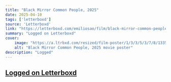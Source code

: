 ```yaml
---
title: "Black Mirror Common People, 2025"
date: 2025-04-10
tags: ['letterboxd']
source: 'Letterboxd'
link: "https://letterboxd.com/emiliosao/film/black-mirror-common-people/"
summary: "Logged on Letterboxd"
cover:
    image: "https://a.ltrbxd.com/resized/film-poster/1/3/3/5/3/7/8/1335378-black-mirror-common-people-0-600-0-900-crop.jpg?v=3c4c91704f"
    alt: "Black Mirror Common People, 2025 movie poster"
description: "Logged"
---
```

## [Logged on Letterboxd](https://letterboxd.com/emiliosao/film/black-mirror-common-people/)

